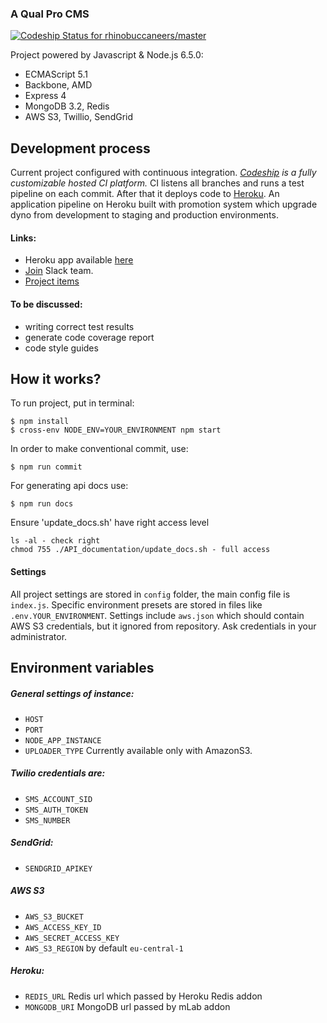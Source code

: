 ### A Qual Pro CMS

[ ![Codeship Status for rhinobuccaneers/master](https://codeship.com/projects/d26237f0-7138-0134-8443-66707d799ba6/status?branch=master)](https://github.com/rhinobuccaneers/qualpro)

Project powered by Javascript & Node.js 6.5.0:
- ECMAScript 5.1
- Backbone, AMD
- Express 4
- MongoDB 3.2, Redis
- AWS S3, Twillio, SendGrid

## Development process

Current project configured with continuous integration. *[Codeship](https://codeship.com/) is a fully customizable hosted CI platform.*
CI listens all branches and runs a test pipeline on each commit. After that it deploys code to [Heroku](https://www.heroku.com/).
An application pipeline on Heroku built with promotion system which upgrade dyno from development to staging and production environments.

#### Links:
 - Heroku app available [here](https://qualpro.herokuapp.com/)
 - [Join](https://foxtrappteam.slack.com) Slack team.
 - [Project items](https://drive.google.com/open?id=0Bx8qXOKRvi2adXJiT2ZwRUdVdXM)


#### To be discussed:
 - writing correct test results
 - generate code coverage report
 - code style guides

## How it works?

To run project, put in terminal:
```
$ npm install
$ cross-env NODE_ENV=YOUR_ENVIRONMENT npm start
```

In order to make conventional commit, use:
```
$ npm run commit
```

For generating api docs use:
```
$ npm run docs
```
Ensure 'update_docs.sh' have right access level
```
ls -al - check right
chmod 755 ./API_documentation/update_docs.sh - full access
```

#### Settings

All project settings are stored in `config` folder, the main config file is `index.js`.
Specific environment presets are stored in files like `.env.YOUR_ENVIRONMENT`.
Settings include `aws.json` which should contain AWS S3 credentials, but it ignored from repository.
Ask credentials in your administrator.

## Environment variables

##### General settings of instance:
 - `HOST`
 - `PORT`
 - `NODE_APP_INSTANCE`
 - `UPLOADER_TYPE` Currently available only with AmazonS3.

##### Twilio credentials are:
 - `SMS_ACCOUNT_SID`
 - `SMS_AUTH_TOKEN`
 - `SMS_NUMBER`
 
##### SendGrid:
 - `SENDGRID_APIKEY`
 
##### AWS S3
 - `AWS_S3_BUCKET`
 - `AWS_ACCESS_KEY_ID`
 - `AWS_SECRET_ACCESS_KEY`
 - `AWS_S3_REGION` by default `eu-central-1`

##### Heroku:
 - `REDIS_URL` Redis url which passed by Heroku Redis addon
 - `MONGODB_URI` MongoDB url passed by mLab addon
